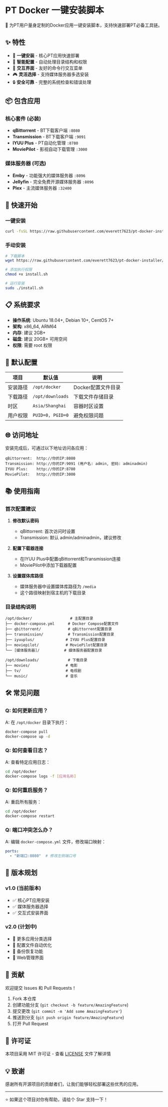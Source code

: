 # PT Docker 一键安装脚本

🚀 为PT用户量身定制的Docker应用一键安装脚本，支持快速部署PT必备工具链。

## ✨ 特性

- 🎯 **一键安装** - 核心PT应用快速部署
- 🔧 **智能配置** - 自动处理目录结构和权限
- 📱 **交互界面** - 友好的命令行交互菜单
- 🎮 **灵活选择** - 支持媒体服务器多选安装
- 🔒 **安全可靠** - 完整的系统检查和错误处理

## 📦 包含应用

### 核心套件 (必装)
- **qBittorrent** - BT下载客户端 `:8080`
- **Transmission** - BT下载客户端 `:9091`
- **IYUU Plus** - PT自动化管理 `:8780`
- **MoviePilot** - 影视自动下载管理 `:3000`

### 媒体服务器 (可选)
- **Emby** - 功能强大的媒体服务器 `:8096`
- **Jellyfin** - 完全免费开源媒体服务器 `:8096`
- **Plex** - 主流媒体服务器 `:32400`

## 🚀 快速开始

### 一键安装
```bash
curl -fsSL https://raw.githubusercontent.com/everett7623/pt-docker-installer/main/install.sh | bash
```

### 手动安装
```bash
# 下载脚本
wget https://raw.githubusercontent.com/everett7623/pt-docker-installer/main/install.sh

# 添加执行权限
chmod +x install.sh

# 运行安装
sudo ./install.sh
```

## 📋 系统要求

- **操作系统**: Ubuntu 18.04+, Debian 10+, CentOS 7+
- **架构**: x86_64, ARM64
- **内存**: 建议 2GB+
- **磁盘**: 建议 20GB+ 可用空间
- **权限**: 需要 root 权限

## 🔧 默认配置

| 项目 | 默认值 | 说明 |
|------|--------|------|
| 安装路径 | `/opt/docker` | Docker配置文件目录 |
| 下载路径 | `/opt/downloads` | 下载文件存储目录 |
| 时区 | `Asia/Shanghai` | 容器时区设置 |
| 用户权限 | `PUID=0, PGID=0` | 避免权限问题 |

## 🌐 访问地址

安装完成后，可通过以下地址访问各应用：

```
qBittorrent:  http://你的IP:8080
Transmission: http://你的IP:9091 (用户名: admin, 密码: adminadmin)
IYUU Plus:    http://你的IP:8780
MoviePilot:   http://你的IP:3000
```

## 📚 使用指南

### 首次配置建议

1. **修改默认密码**
   - qBittorrent: 首次访问时设置
   - Transmission: 默认 admin/adminadmin，建议修改

2. **配置下载器连接**
   - 在IYUU Plus中配置qBittorrent和Transmission连接
   - MoviePilot中添加下载器配置

3. **设置媒体库路径**
   - 媒体服务器中设置媒体库路径为 `/media`
   - 这个路径映射到宿主机的下载目录

### 目录结构说明

```
/opt/docker/                 # 主配置目录
├── docker-compose.yml      # Docker Compose配置文件
├── qbittorrent/            # qBittorrent配置目录
├── transmission/           # Transmission配置目录
├── iyuuplus/              # IYUU Plus配置目录
├── moviepilot/            # MoviePilot配置目录
└── [媒体服务器]/           # 媒体服务器配置目录

/opt/downloads/             # 下载目录
├── movies/                # 电影
├── tv/                    # 电视剧
└── music/                 # 音乐
```

## 🛠️ 常见问题

### Q: 如何更新应用？
A: 在 `/opt/docker` 目录下执行：
```bash
docker-compose pull
docker-compose up -d
```

### Q: 如何查看日志？
A: 查看特定应用日志：
```bash
cd /opt/docker
docker-compose logs -f [应用名称]
```

### Q: 如何重启服务？
A: 重启所有服务：
```bash
cd /opt/docker
docker-compose restart
```

### Q: 端口冲突怎么办？
A: 编辑 `docker-compose.yml` 文件，修改端口映射：
```yaml
ports:
  - "新端口:8080"  # 修改左侧端口号
```

## 🔄 版本规划

### v1.0 (当前版本)
- ✅ 核心PT应用安装
- ✅ 媒体服务器选择
- ✅ 交互式安装界面

### v2.0 (计划中)
- 🔄 更多应用分类选择
- 🔄 配置文件自动优化
- 🔄 备份恢复功能
- 🔄 Web管理界面

## 🤝 贡献

欢迎提交 Issues 和 Pull Requests！

1. Fork 本仓库
2. 创建功能分支 (`git checkout -b feature/AmazingFeature`)
3. 提交更改 (`git commit -m 'Add some AmazingFeature'`)
4. 推送到分支 (`git push origin feature/AmazingFeature`)
5. 打开 Pull Request

## 📄 许可证

本项目采用 MIT 许可证 - 查看 [LICENSE](LICENSE) 文件了解详情

## 💡 致谢

感谢所有开源项目的贡献者们，让我们能够轻松部署这些优秀的应用。

---

⭐ 如果这个项目对你有帮助，请给个 Star 支持一下！
